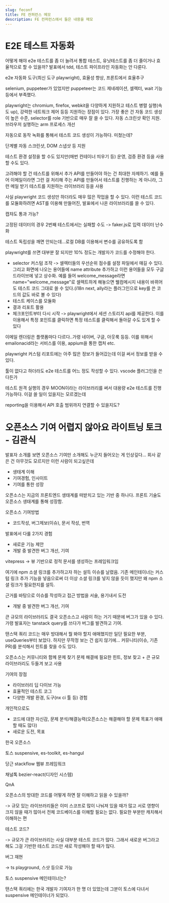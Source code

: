 ```yaml
---
slug: feconf
title: FE 컨퍼런스 메모
description: FE 컨퍼런스에서 들은 내용을 메모
---
```


# E2E 테스트 자동화

어떻게 해야 e2e 테스트를 좀 더 늘려서 통합 테스트, 유닛테스트를 좀 더 줄이거나 효율적으로 할 수 있을까? 발표에서 tdd, 테스트 파이프라인 자동화는 안 다룬다.

e2e 자동화 도구(최신 도구 playwright), 효율성 향상, 프론트에서 효율추구

selenium, puppeteer가 있었지만 puppeteer는 코드 제네레이션, 셀렉터, wait 기능 등에서 부족했다.

playwright는 chromium, firefox, webkit을 다양하게 지원하고 테스트 병렬 실행(속도 up), 강력한 네트워크 제어 등등 지원하는 장점이 있다. 가장 좋은 건 자동 코드 생성이 높은 수준, selector를 role 기반으로 매우 잘 쓸 수 있다. 자동 스크린샷 확인 지원. 브라우저 실행하는 arm 프로세스 개선

자동으로 동작 녹화를 통해서 테스트 코드 생성이 가능하다. 미쳤는데?

단계별 자동 스크린샷, DOM 스냅샷 등 지원

테스트 환경 설정을 할 수도 있지만(매번 컨테이너 띄우기 등) 운영, 검증 환경 등을 사용할 수도 있다.

고려해야 할 건 테스트를 위해서 추가 API를 만들어야 하는 건 최대한 자제하기. 예를 들어 이메일이라면 그런 걸 처리해 주는 API를 만들어서 테스트를 진행하는 게 아니라, 그런 메일 받기 테스트를 지원하는 라이브러리 등을 사용

사실 playwright 코드 생성만 하더라도 매우 많은 작업을 할 수 있다. 이런 테스트 코드를 모듈화하려면 AST를 이용해 만들어진, 발표에서 나온 라이브러리를 쓸 수 있다.

캡챠도 통과 가능?

고정된 데이터의 경우 2번째 테스트에서는 실패할 수도 -> faker.js로 입력 데이터 난수화

테스트 독립성을 깨면 안되는데...로컬 DB를 이용해서 변수를 공유하도록 함

playwright를 쓰면 대부분 잘 되지만 10% 정도는 개발자가 코드를 수정해야 한다.

- selector 커스텀 조작 -> 셀렉터들의 우선순위 점수를 설정 파일에서 매길 수 있다. 그리고 화면에 나오는 용어들에 name attribute 추가하고 이런 용어들을 모두 구글 드라이브에 넣고 상수화. 예를 들어 welcome_message라면 name="welcome_message"로 셀렉트하게 해놓으면 웰컴메시지 내용이 바뀌어도 테스트 코드 그대로 쓸 수 있다.(i18n next, ally라는 플러그인으로 key를 쓴 코드의 값도 바로 볼 수 있다)
- 테스트 케이스를 모듈화
- 결과 리포트 활용
- 체크포인트부터 다시 시작 -> playwright에서 세션 스토리지 api를 제공한다. 이를 이용해서 특정 포인트를 클릭하면 특정 테스트를 클릭해서 돌아갈 수도 있게 할 수 있다

이메일 렌더링은 플랫폼마다 다르다..가령 네이버, 구글, 아웃룩 등등. 이를 위해서 emailonacid라는 서비스를 이용, appium을 통한 캡처 etc.

playwright 커스텀 리포트에는 아주 많은 정보가 들어갔는데 이걸 써서 정보를 받을 수 있다.

툴이 없다고 하더라도 e2e 테스트를 어느 정도 작성할 수 있다. vscode 플러그인을 쓴다든가

테스트 원격 실행의 경우 MOON이라는 라이브러리를 써서 대용량 e2e 테스트를 진행 가능하다. 이걸 쓸 일이 있을지는 모르겠는데

reporting을 이용해서 API 호출 범위까지 연결할 수 있을지도?

# 오픈소스 기여 어렵지 않아요 라이트닝 토크 - 김관식

발표자 소개를 보면 오픈소스 기여만 소개해도 누군지 들어오는 게 인상깊다... 회사 같은 건 아무것도 모르지만 이런 사람이 되고싶은데

- 생태계 이해
- 기여경험, 인사이트
- 기여를 통한 성장

오픈소스는 지금의 프론트엔드 생태계를 떠받치고 있는 기반 중 하나다. 프론트 기술도 오픈소스 생태계를 통해 성장함.

오픈소스 기여방법

- 코드작성, 버그제보(이슈), 문서 작성, 번역

발표에서 다룰 2가지 경험

- 새로운 기능 제안
- 개발 중 발견한 버그 개선, 기여

vitepress -> 뷰 기반으로 정적 문서를 생성하는 프레임워크임

여기에 npm 소셜 링크를 추가하고자 하는 설득 이슈를 날렸음. 기존 메인테이너는 커스텀 링크 추가 기능을 넣음으로써 더 이상 소셜 링크를 넣지 않을 듯이 했지만 왜 npm 소셜 링크가 필요한지를 설득. 

근거를 바탕으로 이슈를 작성하고 접근 방법을 서술, 용기내서 도전

- 개발 중 발견한 버그 개선, 기여

큰 규모의 라이브러리도 결국 오픈소스고 사람이 하는 거기 때문에 버그가 있을 수 있다. 가령 발표자는 tanstack query를 쓰다가 버그를 발견하고 기여.

탠스택 쿼리 코드는 매우 방대해서 뭘 봐야 할지 애매했지만 일단 필요한 부분, useQueries부터 보았다. 하지만 무작정 보는 건 쉽지 않기에... 커뮤니티(이슈, 기존 PR)를 분석해서 힌트를 찾을 수도 있다.

오픈소스는 커뮤니티와 함께 문제 찾기
문제 해결에 필요한 힌트, 정보 찾고 + 큰 규모 라이브러리도 두들겨 보고 사용

기여의 장점

- 라이브러리 딥 다이브 가능
- 효율적인 테스트 코그
- 다양한 개발 환경, 도구(nx ci 툴 등) 경험

개인적으로도

- 코드에 대한 자신감, 문제 분석/해결능력(오픈소스는 해결해야 할 문제 목표가 애매할 때도 많다)
- 새로운 도전, 목표

한국 오픈소스

토스 suspensive, es-toolkit, es-hangul

당근 stackflow 웹뷰 프레임워크

채널톡 bezier-react(디자인 시스템)

QnA

오픈소스의 방대한 코드를 어떻게 하면 잘 이해하고 읽을 수 있을까?

-> 규모 있는 라이브러리들은 이미 스코프로 많이 나눠져 있을 때가 많고 서로 영향이 크지 않을 때가 많아서 전체 코드베이스를 이해할 필요는 없다. 필요한 부분만 캐치해서 이해하는 편

테스트 코드?

-> 규모가 큰 라이브러리는 사실 대부분 테스트 코드가 많다. 그래서 새로운 버그라고 해도 그걸 기반한 테스트 코드만 새로 작성해야 할 때가 많다.

버그 재현

-> ts playground, 스샷 등으로 가능

토스 suspensive 메인테이너는?

탠스택 쿼리에는 한국 개발자 기여자가 한 명 더 있었는데 그분이 토스에 다녀서 suspensive 메인테이너가 되었다.


